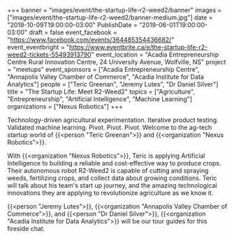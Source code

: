 +++
banner = "images/event/the-startup-life-r2-weed2/banner"
images = ["images/event/the-startup-life-r2-weed2/banner-medium.jpg"]
date = "2019-10-09T19:00:00-03:00"
PublishDate = "2019-06-01T19:00:00-03:00"
draft = false
event_facebook = "https://www.facebook.com/events/364485354436682/"
event_eventbright = "https://www.eventbrite.ca/e/the-startup-life-r2-weed2-tickets-55493913790"
event_location = "Acadia Entrepreneurship Centre Rural Innovation Centre, 24 University Avenue, Wolfville, NS"
project = "meetups"
event_sponsors = ["Acadia Entrepreneurship Centre", "Annapolis Valley Chamber of Commerce", "Acadia Institute for Data Analytics"]
people = ["Teric Greenan", "Jeremy Lutes", "Dr Daniel Silver"]
title = "The Startup Life: Meet R2-Weed2"
topics = ["Agriculture", "Entrepreneurship", "Artificial Intelligence", "Machine Learning"]
organizations = ["Nexus Robotics"]
+++

Technology-driven agricultural experimentation.  Iterative product testing. Validated machine learning.  Pivot. Pivot. Pivot.  Welcome to the ag-tech startup world of {{<person "Teric Greenan">}} and {{<organization "Nexus Robotics">}}. 

With {{<organization "Nexus Robotics">}}, Teric is applying Artificial Intelligence to building a reliable and cost-effective way to produce crops. Their autonomous robot R2-Weed2 is capable of cutting and spraying weeds, fertilizing crops, and collect data about growing conditions.  Teric will talk about his team's start up journey, and the amazing technological innovations they are applying to revolutionize agriculture as we know it.

{{<person "Jeremy Lutes">}}, {{<organization "Annapolis Valley Chamber of Commerce">}}, and {{<person "Dr Daniel Silver">}}, {{<organization "Acadia Institute for Data Analytics">}} will be our tour guides for this fireside chat.

